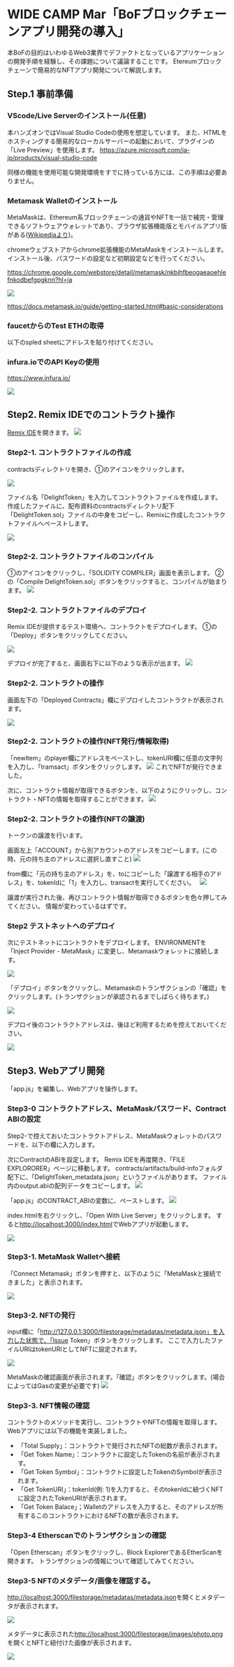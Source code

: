 

# WIDE CAMP Mar「BoFブロックチェーンアプリ開発の導入」

本BoFの目的はいわゆるWeb3業界でデファクトとなっているアプリケーションの開発手順を経験し、その課題について議論することです。
Etereumブロックチェーンで簡易的なNFTアプリ開発について解説します。

##  Step.1 事前準備

### VScode/Live Serverのインストール(任意)
本ハンズオンではVisual Studio Codeの使用を想定しています。
また、HTMLをホスティングする簡易的なローカルサーバーの起動において、プラグインの「Live Preview」を使用します。
https://azure.microsoft.com/ja-jp/products/visual-studio-code

同様の機能を使用可能な開発環境をすでに持っている方には、この手順は必要ありません。

### Metamask Walletのインストール

MetaMaskは、Ethereum系ブロックチェーンの通貨やNFTを一括で補完・管理できるソフトウェアウォレットであり、ブラウザ拡張機能版とモバイルアプリ版がある([Wikipediaより](https://ja.wikipedia.org/wiki/MetaMask))。

chromeウェブストアからchrome拡張機能のMetaMaskをインストールします。
インストール後、パスワードの設定など初期設定などを行ってください。

https://chrome.google.com/webstore/detail/metamask/nkbihfbeogaeaoehlefnkodbefgpgknn?hl=ja

![](./images/metamask.png)

https://docs.metamask.io/guide/getting-started.html#basic-considerations

### faucetからのTest ETHの取得



以下のspled sheetにアドレスを貼り付けてください。

### infura.ioでのAPI Keyの使用

https://www.infura.io/


![](./images/infuraio.png)



## Step2. Remix IDEでのコントラクト操作


[Remix IDE](https://remix.ethereum.org/)を開きます。
![](./images/remix.png)

### Step2-1. コントラクトファイルの作成
contractsディレクトリを開き、①のアイコンをクリックします。

![](./images/2_1_create_contract.png)

ファイル名「DelightToken」を入力してコントラクトファイルを作成します。
作成したファイルに、配布資料のcontractsディレクトリ配下「DelightToken.sol」ファイルの中身をコピーし、Remixに作成したコントラクトファイルへペーストします。

![](./images/2_2_paste_contract.png)


### Step2-2. コントラクトファイルのコンパイル
①のアイコンをクリックし、「SOLIDITY COMPILER」画面を表示します。
②の「Compile DelightToken.sol」ボタンをクリックすると、コンパイルが始まります。
![](./images/2_3_compile_contract.png)

### Step2-2. コントラクトファイルのデプロイ
Remix IDEが提供するテスト環境へ、コントラクトをデプロイします。
①の「Deploy」ボタンをクリックしてください。

![](./images/2_4_deploy_contract.png)

デプロイが完了すると、画面右下に以下のような表示が出ます。
![](./images/2_4_deploy_result.png)


### Step2-2. コントラクトの操作
画面左下の「Deployed Contracts」欄にデプロイしたコントラクトが表示されます。

![](./images/2_5_play_contract.png)

### Step2-2. コントラクトの操作(NFT発行/情報取得)

「newItem」のplayer欄にアドレスをペーストし、tokenURI欄に任意の文字列を入力し、「tramsact」ボタンをクリックします。
![](./images/2_7_issue_token.png)
これでNFTが発行できました。

次に、コントラクト情報が取得できるボタンを、以下のようにクリックし、コントラクト・NFTの情報を取得することができます。
![](./images/2_8_call_contract.png)


### Step2-2. コントラクトの操作(NFTの譲渡)
トークンの譲渡を行います。

画面左上「ACCOUNT」から別アカウントのアドレスをコピーします。(この時、元の持ち主のアドレスに選択し直すこと)
![](./images/2_9_transfer_token.png)

from欄に「元の持ち主のアドレス」を、toにコピーした「譲渡する相手のアドレス」を、tokenIdに「1」を入力し、transactを実行してください。　
![](./images/2_6_select_account.png)


譲渡が実行された後、再びコントラクト情報が取得できるボタンを色々押してみてください。
情報が変わっているはずです。


### Step2 テストネットへのデプロイ

次にテストネットにコントラクトをデプロイします。
ENVIRONMENTを「Inject Provider - MetaMask」に変更し、Metamaskウォレットに接続します。

![](./images/2_connect_metamask.png)


「デプロイ」ボタンをクリックし、Metamaskのトランザクションの「確認」をクリックします。(トランザクションが承認されるまでしばらく待ちます。)

![](./images/2_copy_contract_address.png)

デプロイ後のコントラクトアドレスは、後ほど利用するためを控えておいてください。

![](./images/2_copy_contract_address.png)


## Step3. Webアプリ開発

「app.js」を編集し、Webアプリを操作します。

### Step3-0 コントラクトアドレス、MetaMaskパスワード、Contract ABIの設定

Step2-で控えておいたコントラクトアドレス、MetaMaskウォレットのパスワードを、以下の欄に入力します。


次にContractのABIを設定します。
Remix IDEを再度開き、「FILE EXPLORORER」ページに移動します。
contracts/artifacts/build-infoフォルダ配下に、「DelightToken_metadata.json」というファイルがあります。
ファイル内のoutput.abiの配列データをコピーします。
![](./images/3_0_copy_abi.png)


「app.js」のCONTRACT_ABIの変数に、ペーストします。
![](./images/3_0_paste_abi.png)


index.htmlを右クリックし、「Open With Live Server」をクリックします。
すると[http://localhost:3000/index.html](http://localhost:3000/index.html)でWebアプリが起動します。

![](./images/3_0_webapp.png)

### Step3-1. MetaMask Walletへ接続

「Connect Metamask」ボタンを押すと、以下のように「MetaMaskと接続できました」と表示されます。

![](./images/3_1_connect_metamask.png)

### Step3-2. NFTの発行


input欄に「http://127.0.0.1:3000/filestorage/metadatas/metadata.json」を入力した状態で、「Issue Token」ボタンをクリックします。
ここで入力したファイルURIはtokenURIとしてNFTに設定されます。

![](./images/3_2_issue_token.png)

MetaMaskの確認画面が表示されます。「確認」ボタンをクリックします。(場合によってはGasの変更が必要です)
![](./images/3_2_isuue_token_confirm.png)

### Step3-3. NFT情報の確認
コントラクトのメソッドを実行し、コントラクトやNFTの情報を取得します。
Webアプリには以下の機能を実装しました。

- 「Total Supply」：コントラクトで発行されたNFTの総数が表示されます。
- 「Get Token Name」：コントラクトに設定したTokenの名前が表示されます。
- 「Get Token Symbol」：コントラクトに設定したTokenのSymbolが表示されます。
- 「Get TokenURI」：tokenId(例: 1)を入力すると、そのtokenIdに紐づくNFTに設定されたTokenURIが表示されます。
- 「Get Token Balace」；Walletのアドレスを入力すると、そのアドレスが所有するこのコントラクトにおけるNFTの数が表示されます。


### Step3-4 Etherscanでのトランザクションの確認
「Open Etherscan」ボタンをクリックし、Block ExplorerであるEtherScanを開きます。
トランザクションの情報について確認してみてください。

### Step3-5 NFTのメタデータ/画像を確認する。

[http://localhost:3000/filestorage/metadatas/metadata.json](http://localhost:3000/filestorage/metadatas/metadata.json)を開くとメタデータが表示されます。

![](./images/metadata.png)


メタデータに表示された[http://localhost:3000/filestorage/images/photo.png](http://localhost:3000/filestorage/images/photo.png)を開くとNFTと紐付けた画像が表示されます。

![](./images/complete.png)